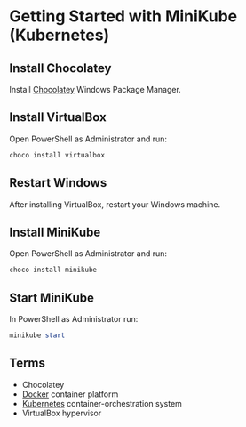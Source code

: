 # Getting Started with MiniKube (Kubernetes) 

## Install Chocolatey

Install [Chocolatey](https://chocolatey.org/) Windows Package Manager.

## Install VirtualBox

Open PowerShell as Administrator and run:

```PowerShell
choco install virtualbox
```

## Restart Windows

After installing VirtualBox, restart your Windows machine. 

## Install MiniKube

Open PowerShell as Administrator and run:

```PowerShell
choco install minikube
```

## Start MiniKube

In PowerShell as Administrator run:

```PowerShell
minikube start
```

## Terms

- Chocolatey
- [Docker](https://www.docker.com/) container platform
- [Kubernetes](https://kubernetes.io/) container-orchestration system
- VirtualBox hypervisor



